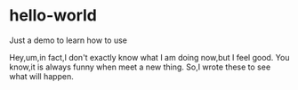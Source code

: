 # hello-world
Just a demo to learn how to use 

Hey,um,in fact,I don't exactly know what I am doing now,but I feel good.
You know,it is always funny when meet a new thing.
So,I wrote these to see what will happen.
